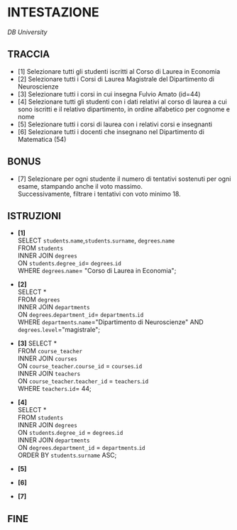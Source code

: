# INTESTAZIONE

_DB University_

## TRACCIA

- [1] Selezionare tutti gli studenti iscritti al Corso di Laurea in Economia
- [2] Selezionare tutti i Corsi di Laurea Magistrale del Dipartimento di
  Neuroscienze
- [3] Selezionare tutti i corsi in cui insegna Fulvio Amato (id=44)
- [4] Selezionare tutti gli studenti con i dati relativi al corso di laurea a cui
  sono iscritti e il relativo dipartimento, in ordine alfabetico per cognome e
  nome
- [5] Selezionare tutti i corsi di laurea con i relativi corsi e insegnanti
- [6] Selezionare tutti i docenti che insegnano nel Dipartimento di
  Matematica (54)

## BONUS

- [7] Selezionare per ogni studente il numero di tentativi sostenuti
  per ogni esame, stampando anche il voto massimo.  
  Successivamente,
  filtrare i tentativi con voto minimo 18.

## ISTRUZIONI

- **[1]**  
  SELECT `students`.`name`,`students`.`surname`, `degrees`.`name`  
  FROM `students`  
  INNER JOIN `degrees`  
  ON `students`.`degree_id`= `degrees`.`id`  
  WHERE `degrees`.`name`= "Corso di Laurea in Economia";

- **[2]**  
  SELECT \*  
  FROM `degrees`  
  INNER JOIN `departments`  
  ON `degrees`.`department_id`= `departments`.`id`  
  WHERE `departments`.`name`="Dipartimento di Neuroscienze" AND  
  `degrees`.`level`="magistrale";
- **[3]**
  SELECT \*  
  FROM `course_teacher`  
  INNER JOIN `courses`  
  ON `course_teacher`.`course_id` = `courses`.`id`  
  INNER JOIN `teachers`  
  ON `course_teacher`.`teacher_id` = `teachers`.`id`  
  WHERE `teachers`.`id`= 44;
- **[4]**  
  SELECT \*  
  FROM `students`  
  INNER JOIN `degrees`  
  ON `students`.`degree_id` = `degrees`.`id`  
  INNER JOIN `departments`  
  ON `degrees`.`department_id` = `departments`.`id`  
  ORDER BY `students`.`surname` ASC;
- **[5]**

- **[6]**

- **[7]**

## FINE
